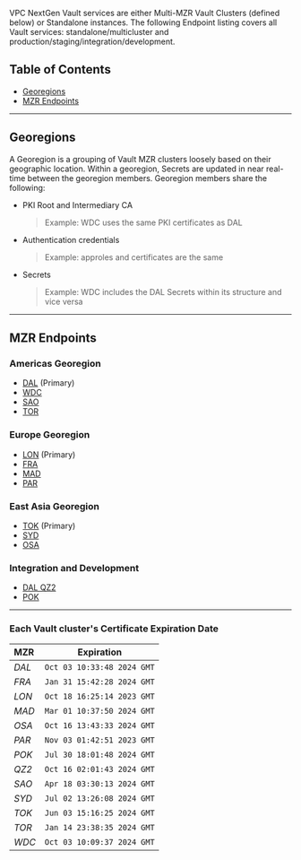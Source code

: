 VPC NextGen Vault services are either Multi-MZR Vault Clusters (defined below) or Standalone instances. The following Endpoint listing covers all Vault services: standalone/multicluster and production/staging/integration/development.

## Table of Contents
- [Georegions](#georegions)
- [MZR Endpoints](#mzr-endpoints)

---

## Georegions
A Georegion is a grouping of Vault MZR clusters loosely based on their geographic location. Within a georegion, Secrets are updated in near real-time between the georegion members.
Georegion members share the following:
  - PKI Root and Intermediary CA  
       > Example: WDC uses the same PKI certificates as DAL
  - Authentication credentials
       > Example: approles and certificates are the same
  - Secrets
       > Example: WDC includes the DAL Secrets within its structure and vice versa

---

## MZR Endpoints
### Americas Georegion
- [DAL](../wiki/DAL-Operator-Vault-Endpoints)  (Primary)
- [WDC](../wiki/WDC-Operator-Vault-Endpoints)  
- [SAO](../wiki/SAO-Operator-Vault-Endpoints)  
- [TOR](../wiki/TOR-Operator-Vault-Endpoints) 

### Europe Georegion
- [LON](../wiki/LON-Operator-Vault-Endpoints)  (Primary)
- [FRA](../wiki/FRA-Operator-Vault-Endpoints)  
- [MAD](../wiki/MAD-Operator-Vault-Endpoints)  
- [PAR](../wiki/PAR-Operator-Vault-Endpoints)  

### East Asia Georegion
- [TOK](../wiki/TOK-Operator-Vault-Endpoints)  (Primary)
- [SYD](../wiki/SYD-Operator-Vault-Endpoints)  
- [OSA](../wiki/OSA-Operator-Vault-Endpoints)  

### **Integration and Development**
- [DAL QZ2](../wiki/QZ2-Operator-Vault-Endpoints)
- [POK](../wiki/POK-Operator-Vault-Endpoint)   

---

### Each Vault cluster's Certificate Expiration Date
|MZR|Expiration
|:---|---
|*DAL*|`Oct 03 10:33:48 2024 GMT`
|*FRA*|`Jan 31 15:42:28 2024 GMT`
|*LON*|`Oct 18 16:25:14 2023 GMT`
|*MAD*|`Mar 01 10:37:50 2024 GMT`
|*OSA*|`Oct 16 13:43:33 2024 GMT`
|*PAR*|`Nov 03 01:42:51 2023 GMT`
|*POK*|`Jul 30 18:01:48 2024 GMT`
|*QZ2*|`Oct 16 02:01:43 2024 GMT`
|*SAO*|`Apr 18 03:30:13 2024 GMT`
|*SYD*|`Jul 02 13:26:08 2024 GMT`
|*TOK*|`Jun 03 15:16:25 2024 GMT`
|*TOR*|`Jan 14 23:38:35 2024 GMT`
|*WDC*|`Oct 03 10:09:37 2024 GMT`
